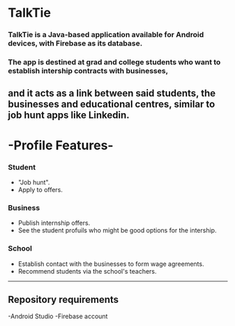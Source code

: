 # TalkTie

### TalkTie is a Java-based application available for Android devices, with Firebase as its database.
### The app is destined at grad and college students who want to establish intership contracts with businesses, 
and it acts as a link between said students, the businesses and educational centres, similar to job hunt apps like Linkedin.
-------------------------------------------------------------------------------
# -Profile Features-

### **Student**
- "Job hunt".
- Apply to offers.

### **Business**
- Publish internship offers.
- See the student profuils who might be good options for the intership.

### **School** 
- Establish contact with the businesses to form wage agreements.
- Recommend students via the school's teachers.
----------------------------------------------------------------------------
## **Repository requirements**
-Android Studio
-Firebase account

